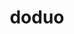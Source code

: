 ---
id: 84
title: doduo
types: [normal,flying]
image: https://raw.githubusercontent.com/PokeAPI/sprites/master/sprites/pokemon/84.png
---